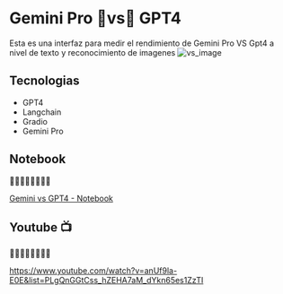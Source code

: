 # Gemini Pro 🤜vs🤛 GPT4

Esta es una interfaz para medir el rendimiento de Gemini Pro VS Gpt4 a nivel de texto y reconocimiento de imagenes
![vs_image](https://github.com/alarcon7a/gemini_vs_gpt/assets/33847175/132b88d3-6be2-4cb3-8df9-b83e2445535c)

## Tecnologias

- GPT4
- Langchain
- Gradio
- Gemini Pro

## Notebook
🔽🔽🔽🔽🔽🔽🔽🔽 

[Gemini vs GPT4 - Notebook](Gemini_vs_GPT4.ipynb)

## Youtube 📺
🔽🔽🔽🔽🔽🔽🔽🔽 

https://www.youtube.com/watch?v=anUf9la-E0E&list=PLgQnGGtCss_hZEHA7aM_dYkn65es1ZzTI
